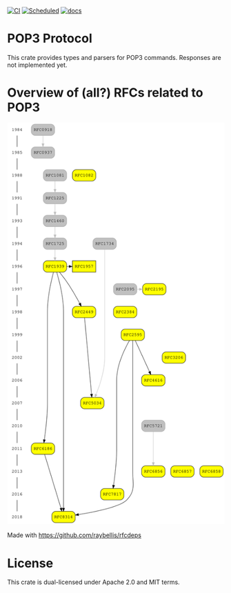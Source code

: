 [![CI](https://github.com/duesee/pop3-codec/actions/workflows/ci.yml/badge.svg)](https://github.com/duesee/pop3-codec/actions/workflows/ci.yml)
[![Scheduled](https://github.com/duesee/pop3-codec/actions/workflows/scheduled.yml/badge.svg)](https://github.com/duesee/pop3-codec/actions/workflows/scheduled.yml)
[![docs](https://docs.rs/pop3-codec/badge.svg)](https://docs.rs/pop3-codec)

# POP3 Protocol

This crate provides types and parsers for POP3 commands. Responses are not implemented yet.

# Overview of (all?) RFCs related to POP3

![Overview of POP3 RFCs](./assets/overview.svg)

Made with https://github.com/raybellis/rfcdeps

# License

This crate is dual-licensed under Apache 2.0 and MIT terms.
